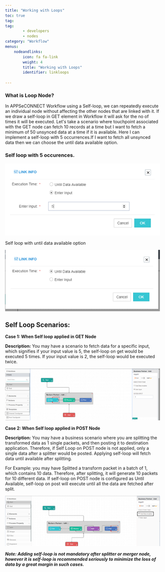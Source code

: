```yaml
---
title: "Working with Loops"
toc: true
tag: 
tag: 
        - developers
        - nodes
category: "Workflow"
menus: 
    nodeandlinks:
        icon: fa fa-link
        weight: 4
        title: "Working with Loops" 
        identifier: linkloops

---
```


### What is Loop Node?
In APPSeCONNECT Workflow using a Self-loop, we can repeatedly execute an individual node without affecting the other nodes that are linked with it. If we draw a self-loop in GET element in Workflow it will ask for the no of times it will be executed. Let's take a scenario where touchpoint associated with the GET node can fetch 10 records at a time but I want to fetch a minimum of 50 unsynced data at a time if it is available. Here I can implement a self-loop with 5 occurrences.If I want to fetch all unsynced data then we can choose the until data available option.

### Self loop with 5 occurences.

![No Of Time](/staticfiles/workflow-management/media/Selfloop/No_ofTime.png)

Self loop with until data available option

![Until Data](/staticfiles/workflow-management/media/Selfloop/UntilData.png)

## Self Loop Scenarios: 

**Case 1: When Self loop applied in GET Node** 

**Description:** You may have a scenario to fetch data for a specific input, which signifies if your input value is 5, the self-loop on get would be executed 5 times. 
If your input value is 2, the self-loop would be executed twice.

![selfloop_case1](\staticfiles\workflow-management\media\Selfloop\selfloop_case1.png)

**Case 2: When Self loop applied in POST Node**

**Description:** You may have a business scenario where you are splitting the transformed data as 1 single packets, and then posting it to destination application. Therefore, if Self Loop on POST node is not applied, only a single data after a splitter would be posted. 
Applying self-loop will fetch data until available after splitting.

For Example: you may have Splitted a transform packet in a batch of 1, which contains 10 data. Therefore, after splitting, it will generate 10 packets for 10 different data. 
If self-loop on POST node is configured as Until Available, self-loop on post will execute until all the data are fetched after split. 

![selfloop_case2](\staticfiles\workflow-management\media\Selfloop\selfloop_case2.png)

**_Note: Adding self-loop is not mandatory after splitter or merger node, however it is self-loop is recommended seriously to minimize the loss of data by a great margin in such cases._**